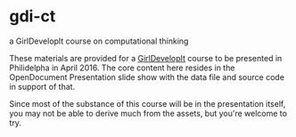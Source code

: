 # gdi-ct
a GirlDevelopIt course on computational thinking

These materials are provided for a [GirlDevelopIt][1] course to be presented
in Philidelpha in April 2016. The core content here resides in the OpenDocument
Presentation slide show with the data file and source code in support of that.

Since most of the substance of this course will be in the presentation itself, you 
may not be able to derive much from the assets, but you're welcome to try.

 [1]: https://www.girldevelopit.com/
